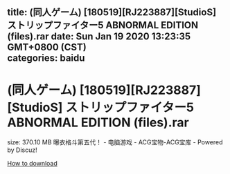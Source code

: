 
title: (同人ゲーム) [180519][RJ223887][StudioS] ストリップファイター5 ABNORMAL EDITION (files).rar
date: Sun Jan 19 2020 13:23:35 GMT+0800 (CST)    
categories: baidu
---

# (同人ゲーム) [180519][RJ223887][StudioS] ストリップファイター5 ABNORMAL EDITION (files).rar
size: 370.10 MB
 曝衣格斗第五代！ - 电脑游戏 - ACG宝物-ACG宝库 - Powered by Discuz!
 

[How to download](https://bpcam.bemobtrk.com/go/2ceec3aa-1ca2-46d6-b9ff-aaa5c184517c?jno=385)